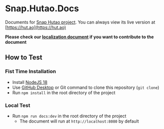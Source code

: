 # Snap.Hutao.Docs
Documents for [Snap Hutao project](https://github.com/DGP-Studio/Snap.Hutao). You can always view its live version at [https://hut.ao](https://hut.ao)

**Please check our [localization document](https://hut.ao/i18n.html) if you want to contribute to the document**

## How to Test
### Fist Time Installation
- Install [NodeJS 18](https://nodejs.org/en/download/)
- Use [GitHub Desktop](https://desktop.github.com/) or Git command to clone this repository (`git clone`)
- Run `npm install` in the root directory of the project
### Local Test
- Run `npm run docs:dev` in the root directory of the project
  - The document will run at `http://localhost:8080` by default
